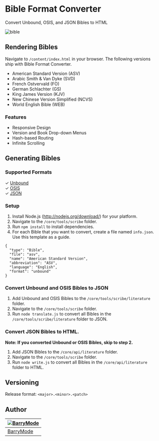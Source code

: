 # Bible Format Converter
Convert Unbound, OSIS, and JSON Bibles to HTML

![bible](https://cloud.githubusercontent.com/assets/5648875/6840545/2ae66460-d348-11e4-891f-11b7b2a0a27c.png)

## Rendering Bibles

Navigate to `/content/index.html` in your browser. The following versions ship with Bible Format Converter.

- American Standard Version (ASV)
- Arabic Smith & Van Dyke (SVD)
- French Ostvervald (FO)
- German Schlachter (GS)
- King James Version (KJV)
- New Chinese Version Simplified (NCVS)
- World English Bible (WEB)

### Features

- Responsive Design
- Version and Book Drop-down Menus
- Hash-based Routing
- Infinite Scrolling

## Generating Bibles

### Supported Formats

&#x2713; [Unbound](http://unbound.biola.edu/)<br>
&#x2713; [OSIS](https://github.com/matt-cook/osis-bibles)<br>
&#x2713; [JSON](https://github.com/honza/bibles)

### Setup

1. Install Node.js (http://nodejs.org/download/) for your platform.
2. Navigate to the `/core/tools/scribe` folder.
3. Run `npm install` to install dependencies.
4. For each Bible that you want to convert, create a file named `info.json`. Use this template as a guide.
```
{
  "type": "Bible",
  "file": "asv",
  "name": "American Standard Version",
  "abbreviation": "ASV",
  "language": "English",
  "format": "unbound"
}
```

### Convert Unbound and OSIS Bibles to JSON

1. Add Unbound and OSIS Bibles to the `/core/tools/scribe/literature` folder.
2. Navigate to the `/core/tools/scribe` folder.
3. Run `node translate.js` to convert all Bibles in the `/core/tools/scribe/literature` folder to JSON.

### Convert JSON Bibles to HTML.

**Note: If you converted Unbound or OSIS Bibles, skip to step 2.**

1. Add JSON Bibles to the `/core/api/literature` folder.
2. Navigate to the `/core/tools/scribe` folder.
3. Run `node write.js` to convert all Bibles in the `/core/api/literature` folder to HTML.

## Versioning

Release format: `<major>.<minor>.<patch>`

## Author

| [![BarryMode](https://avatars3.githubusercontent.com/u/5648875?v=2&s=70)](https://twitter.com/barrymode "Follow @BarryMode on Twitter") |
|---|
| [BarryMode](https://barrymode.com) |

